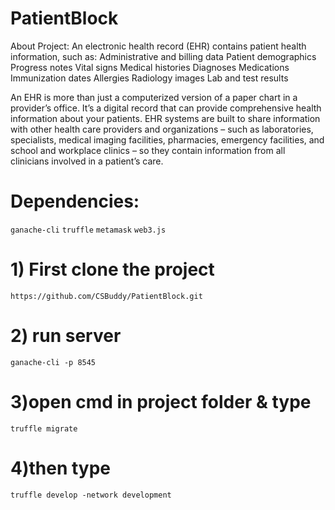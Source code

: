 # PatientBlock
About Project:
An electronic health record (EHR) contains patient health information, such as:
Administrative and billing data
Patient demographics
Progress notes
Vital signs
Medical histories
Diagnoses
Medications
Immunization dates
Allergies
Radiology images
Lab and test results

An EHR is more than just a computerized version of a paper chart in a provider’s office. It’s a digital record that can provide comprehensive health information about your patients. EHR systems are built to share information with other health care providers and organizations – such as laboratories, specialists, medical imaging facilities, pharmacies, emergency facilities, and school and workplace clinics – so they contain information from all clinicians involved in a patient’s care.

# Dependencies:
`ganache-cli`
`truffle`
`metamask`
`web3.js`
# 1) First clone the project
`https://github.com/CSBuddy/PatientBlock.git`
# 2) run server
`ganache-cli -p 8545`
# 3)open cmd in project folder & type
`truffle migrate`
# 4)then type
`truffle develop -network development `
